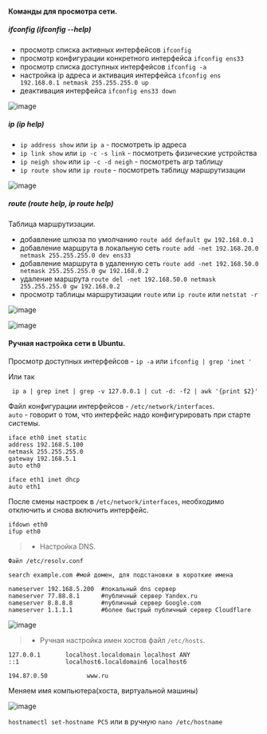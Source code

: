 #### Команды для просмотра сети.

##### ifconfig (ifconfig --help)

- просмотр списка активных интерфейсов ``ifconfig``
- просмотр конфигурации конкретного интерфейса ``ifconfig ens33``
- просмотр списка доступных интерфейсов ``ifconfig -a``
- настройка ip адреса и активация интерфейса ``ifconfig ens 192.168.0.1 netmask 255.255.255.0 up`` 
- деактивация интерфейса ``ifconfig ens33 down``

![image](https://github.com/tvgVita69/Linux_begin/assets/98489171/2a0ecc9e-a22e-4283-948d-0a4f3000ae5f)

##### ip (ip help)

- ``ip address show`` или ``ip a``                   - посмотреть ip адреса
- ``ip link show`` или ``ip -c -s link``            - посмотреть физические устройства
- ``ip neigh show`` или ``ip -c -d neigh``           - посмотреть arp таблицу
- ``ip route show`` или ``ip route``                - посмотреть таблицу маршрутизации

![image](https://github.com/tvgVita69/Linux_begin/assets/98489171/b1e663ac-8920-4ba9-aec5-97a51d616911)

  
##### route (route help, ip route help)

Таблица маршрутизации.
- добавление шлюза по умолчанию ``route add default gw 192.168.0.1``
- добавление маршрута в локальную сеть ``route add -net 192.168.20.0 netmask 255.255.255.0 dev ens33``
- добавление маршрута в удаленную сеть ``route add -net 192.168.50.0 netmask 255.255.255.0 gw 192.168.0.2``
- удаление маршрута ``route del -net 192.168.50.0 netmask 255.255.255.0 gw 192.168.0.2``
- просмотр таблицы маршрутизации ``route`` или ``ip route`` или ``netstat -r``

![image](https://github.com/tvgVita69/Linux_begin/assets/98489171/1b1dd1ed-013b-44d8-b0ad-6f9dd522bc30)

![image](https://github.com/tvgVita69/Linux_begin/assets/98489171/d935d337-ea2e-4f65-a011-e23d28e6a42c)

#### Ручная настройка сети в Ubuntu.

Просмотр доступных интерфейсов - ``ip -a`` или ``ifconfig | grep 'inet '``

Или так

`` ip a | grep inet | grep -v 127.0.0.1 | cut -d: -f2 | awk '{print $2}'``

Файл конфигурации интерфейсов - ``/etc/network/interfaces``.<br> 
``auto`` - говорит о том, что интерфейс надо конфигурировать при старте системы.

```
iface eth0 inet static 
address 192.168.5.100 
netmask 255.255.255.0 
gateway 192.168.5.1 
auto eth0 

iface eth1 inet dhcp
auto eth1 
```

После смены настроек в ``/etc/network/interfaces``, необходимо отключить и снова включить интерфейс.

```
ifdown eth0
ifup eth0
```

>- Настройка DNS.

```
Файл /etc/resolv.conf
```

``search example.com #мой домен, для подстановки в короткие имена``

```
nameserver 192.168.5.200  #локальный dns сервер
nameserver 77.88.8.1      #публичный сервер Yandex.ru
nameserver 8.8.8.8        #публичный сервер Google.com
nameserver 1.1.1.1        #более быстрый публичный сервер Cloudflare
```
![image](https://github.com/tvgVita69/Linux_begin/assets/98489171/8fdd3339-0f23-42e9-b638-5748faf56d86)

>- Ручная настройка имен хостов файл ``/etc/hosts``.

```
127.0.0.1       localhost.localdomain localhost ANY
::1             localhost6.localdomain6 localhost6

194.87.0.50           www.ru
```

Меняем имя компьютера(хоста, виртуальной машины)

![image](https://github.com/tvgVita69/Linux_begin/assets/98489171/4eef7f16-7861-44a5-9903-24727ca0a6c3)

``hostnamectl set-hostname PC5`` или в ручную ``nano /etc/hostname``



